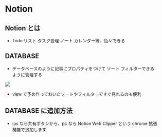# Notion

## Notion とは

- Todo リスト タスク管理 ノート カレンダー等、色々できる

## DATABASE

- データベースのように記事にプロパティをつけて ソート フィルターできるように管理する

![](/filter.gif)

- view で予め作っておいたソートやフィルターですぐ見れるのも便利

## DATABASE に追加方法

- ios なら共有ボタンから、pc なら Notion Web Clipper という chrome 拡張機能で追加します
